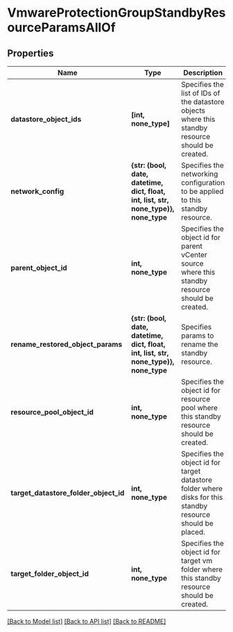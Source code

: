 # VmwareProtectionGroupStandbyResourceParamsAllOf


## Properties
Name | Type | Description | Notes
------------ | ------------- | ------------- | -------------
**datastore_object_ids** | **[int, none_type]** | Specifies the list of IDs of the datastore objects where this standby resource should be created. | [optional] 
**network_config** | **{str: (bool, date, datetime, dict, float, int, list, str, none_type)}, none_type** | Specifies the networking configuration to be applied to this standby resource. | [optional] 
**parent_object_id** | **int, none_type** | Specifies the object id for parent vCenter source where this standby resource should be created. | [optional] 
**rename_restored_object_params** | **{str: (bool, date, datetime, dict, float, int, list, str, none_type)}, none_type** | Specifies params to rename the standby resource. | [optional] 
**resource_pool_object_id** | **int, none_type** | Specifies the object id for resource pool where this standby resource should be created. | [optional] 
**target_datastore_folder_object_id** | **int, none_type** | Specifies the object id for target datastore folder where disks for this standby resource should be placed. | [optional] 
**target_folder_object_id** | **int, none_type** | Specifies the object id for target vm folder where this standby resource should be created. | [optional] 

[[Back to Model list]](../README.md#documentation-for-models) [[Back to API list]](../README.md#documentation-for-api-endpoints) [[Back to README]](../README.md)


